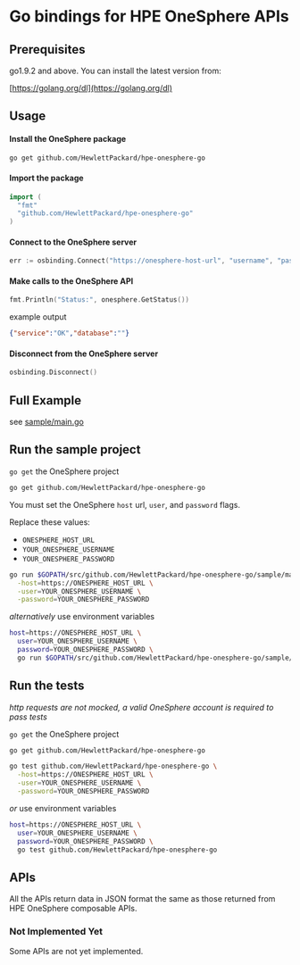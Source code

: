 # Go bindings for HPE OneSphere APIs

## Prerequisites

go1.9.2 and above.
You can install the latest version from:

[https://golang.org/dl](https://golang.org/dl)

## Usage

#### Install the OneSphere package

```sh
go get github.com/HewlettPackard/hpe-onesphere-go
```

#### Import the package

```go
import (
  "fmt"
  "github.com/HewlettPackard/hpe-onesphere-go"
)
```

#### Connect to the OneSphere server

```go
err := osbinding.Connect("https://onesphere-host-url", "username", "password")
```

#### Make calls to the OneSphere API

```go
fmt.Println("Status:", onesphere.GetStatus())
```

example output

```json
{"service":"OK","database":""}
```

#### Disconnect from the OneSphere server

```go
osbinding.Disconnect()
```

## Full Example

see [sample/main.go](./sample/main.go)

## Run the sample project

`go get` the OneSphere project

```sh
go get github.com/HewlettPackard/hpe-onesphere-go
```

You must set the OneSphere `host` url, `user`, and `password` flags.

Replace these values:

- `ONESPHERE_HOST_URL`
- `YOUR_ONESPHERE_USERNAME`
- `YOUR_ONESPHERE_PASSWORD`
```sh
go run $GOPATH/src/github.com/HewlettPackard/hpe-onesphere-go/sample/main.go \
  -host=https://ONESPHERE_HOST_URL \
  -user=YOUR_ONESPHERE_USERNAME \
  -password=YOUR_ONESPHERE_PASSWORD
```

_alternatively_ use environment variables
```sh
host=https://ONESPHERE_HOST_URL \
  user=YOUR_ONESPHERE_USERNAME \
  password=YOUR_ONESPHERE_PASSWORD \
  go run $GOPATH/src/github.com/HewlettPackard/hpe-onesphere-go/sample/main.go
```

## Run the tests

_http requests are not mocked, a valid OneSphere account is required to pass tests_

`go get` the OneSphere project

```sh
go get github.com/HewlettPackard/hpe-onesphere-go
```

```sh
go test github.com/HewlettPackard/hpe-onesphere-go \
  -host=https://ONESPHERE_HOST_URL \
  -user=YOUR_ONESPHERE_USERNAME \
  -password=YOUR_ONESPHERE_PASSWORD
```

_or_ use environment variables

```sh
host=https://ONESPHERE_HOST_URL \
  user=YOUR_ONESPHERE_USERNAME \
  password=YOUR_ONESPHERE_PASSWORD \
  go test github.com/HewlettPackard/hpe-onesphere-go
```

## APIs

All the APIs return data in JSON format the same as those returned from HPE OneSphere composable APIs.

### Not Implemented Yet

Some APIs are not yet implemented.
